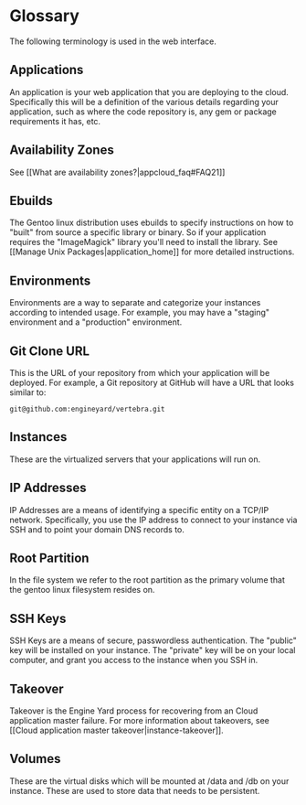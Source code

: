 # Glossary

The following terminology is used in the web interface.

## Applications

An application is your web application that you are deploying to the cloud.  Specifically this will be a definition of the various details regarding your application, such as where the code repository is, any gem or package requirements it has, etc.

## Availability Zones

See [[What are availability zones?|appcloud_faq#FAQ21]]

## Ebuilds

The Gentoo linux distribution uses ebuilds to specify instructions on how to "built" from source a specific library or binary.  So if your application requires the "ImageMagick" library you'll need to install the library.  See [[Manage Unix Packages|application_home]] for more detailed instructions.

## Environments

Environments are a way to separate and categorize your instances according to intended usage.  For example, you may have a "staging" environment and a "production" environment.

## Git Clone URL

This is the URL of your repository from which your application will be deployed.  For example, a Git repository at GitHub will have a URL that looks similar to:

    git@github.com:engineyard/vertebra.git

## Instances

These are the virtualized servers that your applications will run on.  

## IP Addresses

IP Addresses are a means of identifying a specific entity on a TCP/IP network.  Specifically, you use the IP address to connect to your instance via SSH and to point your domain DNS records to.

## Root Partition

In the file system we refer to the root partition as the primary volume that the gentoo linux filesystem resides on.

## SSH Keys

SSH Keys are a means of secure, passwordless authentication.  The "public" key will be installed on your instance.  The "private" key will be on your local computer, and grant you access to the instance when you SSH in.

## Takeover

Takeover is the Engine Yard process for recovering from an Cloud application master failure. For more information about takeovers, see [[Cloud application master takeover|instance-takeover]].

## Volumes

These are the virtual disks which will be mounted at /data and /db on your instance.  These are used to store data that needs to be persistent.